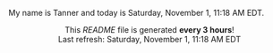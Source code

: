 My name is Tanner and today is Saturday, November 1, 11:18 AM EDT.

<p align="center">This <i>README</i> file is generated <b>every 3 hours</b>!</br>Last refresh: Saturday, November 1, 11:18 AM EDT<br /></p>
